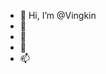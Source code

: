 - 👋 Hi, I’m @Vingkin
- 👀 
- 🌱 
- 💞️ 
- 📫 

<!---
Vingkin/Vingkin is a ✨ special ✨ repository because its `README.md` (this file) appears on your GitHub profile.
You can click the Preview link to take a look at your changes.
--->
